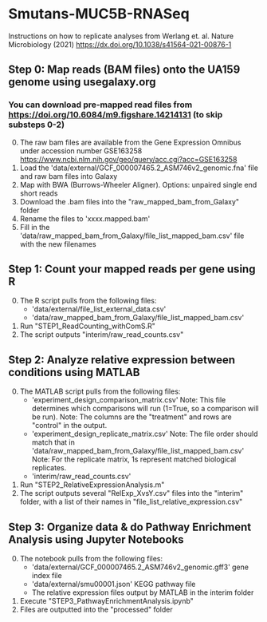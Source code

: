 # Smutans-MUC5B-RNASeq
Instructions on how to replicate analyses from Werlang et. al. Nature Microbiology (2021) 
https://dx.doi.org/10.1038/s41564-021-00876-1

## Step 0: Map reads (BAM files) onto the UA159 genome using usegalaxy.org
### You can download pre-mapped read files from https://doi.org/10.6084/m9.figshare.14214131 (to skip substeps 0-2)
0. The raw bam files are available from the Gene Expression Omnibus under accession number GSE163258 https://www.ncbi.nlm.nih.gov/geo/query/acc.cgi?acc=GSE163258
2. Load the 'data/external/GCF_000007465.2_ASM746v2_genomic.fna' file and raw bam files into Galaxy
3. Map with BWA (Burrows-Wheeler Aligner). Options: unpaired single end short reads
4. Download the .bam files into the "raw_mapped_bam_from_Galaxy" folder
5. Rename the files to 'xxxx.mapped.bam'
6. Fill in the 'data/raw_mapped_bam_from_Galaxy/file_list_mapped_bam.csv' file with the new filenames

## Step 1: Count your mapped reads per gene using R 
0. The R script pulls from the following files: 
	- 'data/external/file_list_external_data.csv'
	- 'data/raw_mapped_bam_from_Galaxy/file_list_mapped_bam.csv'
1. Run "STEP1_ReadCounting_withComS.R"
2. The script outputs "interim/raw_read_counts.csv" 

## Step 2: Analyze relative expression between conditions using MATLAB
0. The MATLAB script pulls from the following files:
	- 'experiment_design_comparison_matrix.csv'
	Note: This file determines which comparisons will run (1=True, so a comparison will be run). 
	Note: The columns are the "treatment" and rows are "control" in the output. 
	- 'experiment_design_replicate_matrix.csv'
	Note: The file order should match that in 'data/raw_mapped_bam_from_Galaxy/file_list_mapped_bam.csv'
	Note: For the replicate matrix, 1s represent matched biological replicates. 
	- 'interim/raw_read_counts.csv'
2. Run "STEP2_RelativeExpressionAnalysis.m"
3. The script outputs several "RelExp_XvsY.csv" files into the "interim" folder, with a list of their names in "file_list_relative_expression.csv"

## Step 3: Organize data & do Pathway Enrichment Analysis using Jupyter Notebooks
0. The notebook pulls from the following files:
	- 'data/external/GCF_000007465.2_ASM746v2_genomic.gff3' gene index file
	- 'data/external/smu00001.json' KEGG pathway file 
	- The relative expression files output by MATLAB in the interim folder
1. Execute "STEP3_PathwayEnrichmentAnalysis.ipynb"
2. Files are outputted into the "processed" folder
